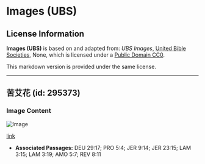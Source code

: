 # Images (UBS)

## License Information

**Images (UBS)** is based on and adapted from: _UBS Images_, [United Bible Societies](https://unitedbiblesocieties.org/), None, which is licensed under a [Public Domain CC0](https://creativecommons.org/public-domain/cc0/).

This markdown version is provided under the same license.



--------------------------------

## 苦艾花 (id: 295373)

### Image Content

![Image](https://cdn.aquifer.bible/aquifer-content/resources/Media/WEB-0924_wormwood_flowers.jpg)

[link](https://cdn.aquifer.bible/aquifer-content/resources/Media/WEB-0924_wormwood_flowers.jpg)

* **Associated Passages:** DEU 29:17; PRO 5:4; JER 9:14; JER 23:15; LAM 3:15; LAM 3:19; AMO 5:7; REV 8:11

